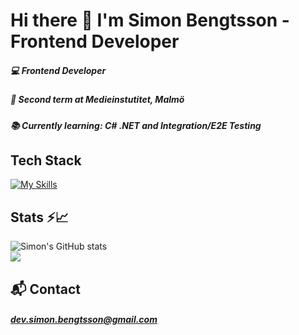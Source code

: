 # Hi there 👋 I'm Simon Bengtsson - Frontend Developer 

##### 💻 Frontend Developer
##### 🌱 Second term at Medieinstutitet, Malmö

##### 📚 Currently learning: C# .NET and Integration/E2E Testing


## Tech Stack

[![My Skills](https://skillicons.dev/icons?i=html,css,bootstrap,js,ts,nodejs,mysql,mongodb,express,prisma,postman&perline=6)](https://skillicons.dev)

## Stats ⚡️📈

![Simon's GitHub stats](https://github-readme-stats.vercel.app/api?username=s1monbengtsson&show_icons=true&theme=transparent)
<br>
<a href=""> <img align="center" src="https://github-readme-stats-sigma-five.vercel.app/api/top-langs/?username=s1monbengtsson&theme=react&line_height=40&hide=css"/> </a>

## 📬 Contact
##### dev.simon.bengtsson@gmail.com

<!--
**s1monbengtsson/s1monbengtsson** is a ✨ _special_ ✨ repository because its `README.md` (this file) appears on your GitHub profile.

Here are some ideas to get you started:

- 🔭 I’m currently working on ...
- 🌱 I’m currently learning ...
- 👯 I’m looking to collaborate on ...
- 🤔 I’m looking for help with ...
- 💬 Ask me about ...
- 📫 How to reach me: ...
- 😄 Pronouns: ...
- ⚡ Fun fact: ...
-->

